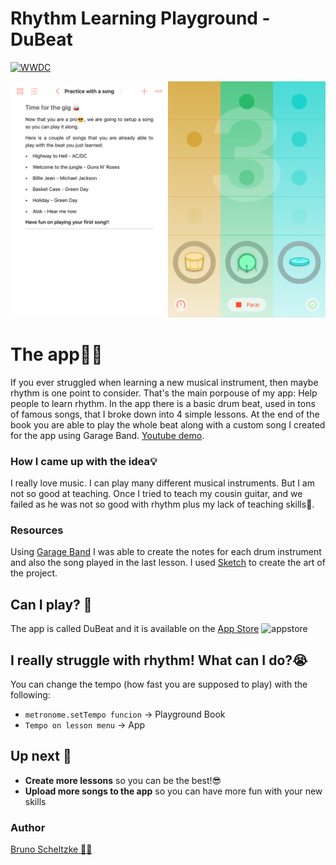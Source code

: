 # Rhythm Learning Playground - DuBeat

[![WWDC](https://img.shields.io/badge/WWDC%20Scholarship-Winner-4099FF.svg)](https://developer.apple.com/wwdc)

![title](https://github.com/BrunoScheltzke/Rhythm-Learning-Playground/blob/master/IMG_0014.PNG)

# The app👨‍💻
If you ever struggled when learning a new musical instrument, then maybe rhythm is one point to consider. That's the main porpouse of my app: Help people to learn rhythm. In the app there is a basic drum beat, used in tons of famous songs, that I broke down into 4 simple lessons. At the end of the book you are able to play the whole beat along with a custom song I created for the app using Garage Band. [Youtube demo](https://www.youtube.com/watch?v=-_mpH9haHxE&feature=youtu.be).

### How I came up with the idea💡
I really love music. I can play many different musical instruments. But I am not so good at teaching. Once I tried to teach my cousin guitar, and we failed as he was not so good with rhythm plus my lack of teaching skills💩.

### Resources
Using [Garage Band](https://www.apple.com/ca/mac/garageband/) I was able to create the notes for each drum instrument and also the song played in the last lesson. I used [Sketch](https://www.sketchapp.com) to create the art of the project.

## Can I play? 🥁
The app is called DuBeat and it is available on the [App Store](https://itunes.apple.com/br/app/dubeat/id1386900067?l=en...) 
![appstore](https://github.com/BrunoScheltzke/Rhythm-Learning-Playground/blob/master/iphoneGif.gif)

## I really struggle with rhythm! What can I do?😭
You can change the tempo (how fast you are supposed to play) with the following:
* `metronome.setTempo funcion` -> Playground Book
* `Tempo on lesson menu` -> App

## Up next 👊
* **Create more lessons** so you can be the best!😎
* **Upload more songs to the app** so you can have more fun with your new skills

### Author
[Bruno Scheltzke 🙋‍♂️](https://www.linkedin.com/in/brunoscheltzke/)
